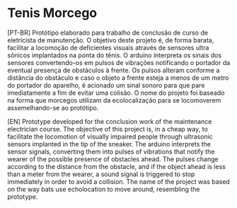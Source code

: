 # Tenis Morcego

[PT-BR] Protótipo elaborado para trabalho de conclusão de curso de eletricista de manutenção.
O objetivo deste projeto é, de forma barata, facilitar a locomoção de deficientes visuais através de sensores ultra sônicos implantados na ponta do tênis. O arduíno interpreta os sinais dos sensores convertendo-os em pulsos de vibrações notificando o portador da eventual presença de obstáculos à frente.
Os pulsos alteram conforme a distância do obstáculo e caso o objeto a frente esteja a menos de um metro do portador do aparelho, é acionado um sinal sonoro para que pare imediatamente a fim de evitar uma colisão.
O nome do projeto foi baseado na forma que morcegos utilizam da ecolocalização para se locomoverem assemelhando-se ao protótipo.

[EN] Prototype developed for the conclusion work of the maintenance electrician course.
The objective of this project is, in a cheap way, to facilitate the locomotion of visually impaired people through ultrasonic sensors implanted in the tip of the sneaker. The arduino interprets the sensor signals, converting them into pulses of vibrations that notify the wearer of the possible presence of obstacles ahead.
The pulses change according to the distance from the obstacle, and if the object ahead is less than a meter from the wearer, a sound signal is triggered to stop immediately in order to avoid a collision.
The name of the project was based on the way bats use echolocation to move around, resembling the prototype.
